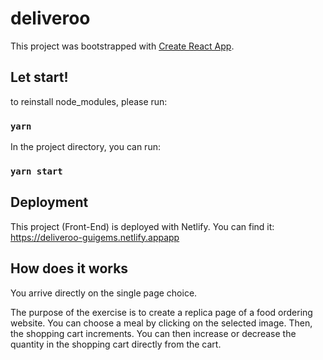 # deliveroo

This project was bootstrapped with [Create React App](https://github.com/facebook/create-react-app).

## Let start!

to reinstall node_modules, please run:

### `yarn`

In the project directory, you can run:

### `yarn start`

## Deployment

This project (Front-End) is deployed with Netlify. You can find it: https://deliveroo-guigems.netlify.appapp

## How does it works

You arrive directly on the single page choice.

The purpose of the exercise is to create a replica page of a food ordering website. You can choose a meal by clicking on the selected image. Then, the shopping cart increments. You can then increase or decrease the quantity in the shopping cart directly from the cart.
